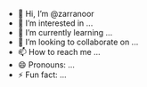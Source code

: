 - 👋 Hi, I’m @zarranoor
- 👀 I’m interested in ...
- 🌱 I’m currently learning ...
- 💞️ I’m looking to collaborate on ...
- 📫 How to reach me ...
- 😄 Pronouns: ...
- ⚡ Fun fact: ...

<!---
zarranoor/zarranoor is a ✨ special ✨ repository because its `README.md` (this file) appears on your GitHub profile.
You can click the Preview link to take a look at your changes.
--->

